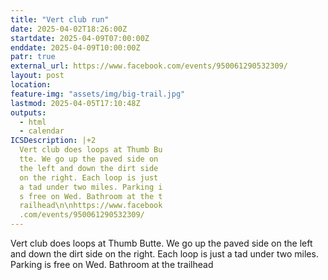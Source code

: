 ```yaml
---
title: "Vert club run"
date: 2025-04-02T18:26:00Z
startdate: 2025-04-09T07:00:00Z
enddate: 2025-04-09T10:00:00Z
patr: true
external_url: https://www.facebook.com/events/950061290532309/
layout: post
location: 
feature-img: "assets/img/big-trail.jpg"
lastmod: 2025-04-05T17:10:48Z
outputs:
  - html
  - calendar
ICSDescription: |+2
  Vert club does loops at Thumb Bu  tte. We go up the paved side on   the left and down the dirt side   on the right. Each loop is just   a tad under two miles. Parking i  s free on Wed. Bathroom at the t  railhead\n\nhttps://www.facebook  .com/events/950061290532309/
---
```


Vert club does loops at Thumb Butte. We go up the paved side on the left and down the dirt side on the right. Each loop is just a tad under two miles. Parking is free on Wed. Bathroom at the trailhead<br>
  <br>
  
